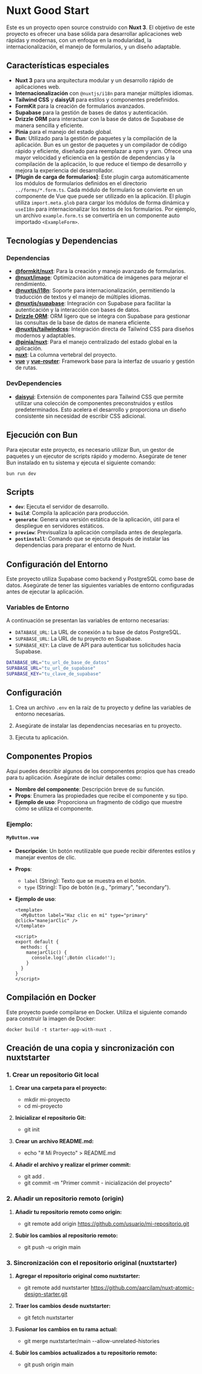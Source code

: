 # Nuxt Good Start

Este es un proyecto open source construido con **Nuxt 3**. El objetivo de este
proyecto es ofrecer una base sólida para desarrollar aplicaciones web rápidas y
modernas, con un enfoque en la modularidad, la internacionalización, el manejo
de formularios, y un diseño adaptable.

## Características especiales

- **Nuxt 3** para una arquitectura modular y un desarrollo rápido de
  aplicaciones web.
- **Internacionalización** con `@nuxtjs/i18n` para manejar múltiples idiomas.
- **Tailwind CSS** y **daisyUI** para estilos y componentes predefinidos.
- **FormKit** para la creación de formularios avanzados.
- **Supabase** para la gestión de bases de datos y autenticación.
- **Drizzle ORM** para interactuar con la base de datos de Supabase de manera
  sencilla y eficiente.
- **Pinia** para el manejo del estado global.
- **Bun**: Utilizado para la gestión de paquetes y la compilación de la
  aplicación. Bun es un gestor de paquetes y un compilador de código rápido y
  eficiente, diseñado para reemplazar a npm y yarn. Ofrece una mayor velocidad y
  eficiencia en la gestión de dependencias y la compilación de la aplicación, lo
  que reduce el tiempo de desarrollo y mejora la experiencia del desarrollador.
- **[Plugin de carga de formularios]**: Este plugin carga automáticamente los
  módulos de formularios definidos en el directorio `../forms/*.form.ts`. Cada
  módulo de formulario se convierte en un componente de Vue que puede ser
  utilizado en la aplicación. El plugin utiliza `import.meta.glob` para cargar
  los módulos de forma dinámica y `useI18n` para internacionalizar los textos de
  los formularios. Por ejemplo, un archivo `example.form.ts` se convertiría en
  un componente auto importado `<ExampleForm>`.

## Tecnologías y Dependencias

### Dependencias

- **[@formkit/nuxt](https://github.com/formkit/nuxt)**: Para la creación y
  manejo avanzado de formularios.
- **[@nuxt/image](https://github.com/nuxt/image)**: Optimización automática de
  imágenes para mejorar el rendimiento.
- **[@nuxtjs/i18n](https://github.com/nuxt-modules/i18n)**: Soporte para
  internacionalización, permitiendo la traducción de textos y el manejo de
  múltiples idiomas.
- **[@nuxtjs/supabase](https://github.com/nuxt-modules/supabase)**: Integración
  con Supabase para facilitar la autenticación y la interacción con bases de
  datos.
- **[Drizzle ORM](https://github.com/drizzle-team/drizzle-orm)**: ORM ligero que
  se integra con Supabase para gestionar las consultas de la base de datos de
  manera eficiente.
- **[@nuxtjs/tailwindcss](https://github.com/nuxt-modules/tailwindcss)**:
  Integración directa de Tailwind CSS para diseños modernos y adaptables.
- **[@pinia/nuxt](https://github.com/vuejs/pinia)**: Para el manejo centralizado
  del estado global en la aplicación.
- **[nuxt](https://github.com/nuxt/nuxt)**: La columna vertebral del proyecto.
- **[vue](https://github.com/vuejs/core)** y
  **[vue-router](https://github.com/vuejs/router)**: Framework base para la
  interfaz de usuario y gestión de rutas.

### DevDependencies

- **[daisyui](https://github.com/saadeghi/daisyui)**: Extensión de componentes
  para Tailwind CSS que permite utilizar una colección de componentes
  preconstruidos y estilos predeterminados. Esto acelera el desarrollo y
  proporciona un diseño consistente sin necesidad de escribir CSS adicional.

## Ejecución con Bun

Para ejecutar este proyecto, es necesario utilizar Bun, un gestor de paquetes y
un ejecutor de scripts rápido y moderno. Asegúrate de tener Bun instalado en tu
sistema y ejecuta el siguiente comando:

```
bun run dev
```

## Scripts

- **`dev`**: Ejecuta el servidor de desarrollo.
- **`build`**: Compila la aplicación para producción.
- **`generate`**: Genera una versión estática de la aplicación, útil para el
  despliegue en servidores estáticos.
- **`preview`**: Previsualiza la aplicación compilada antes de desplegarla.
- **`postinstall`**: Comando que se ejecuta después de instalar las dependencias
  para preparar el entorno de Nuxt.

## Configuración del Entorno

Este proyecto utiliza Supabase como backend y PostgreSQL como base de datos.
Asegúrate de tener las siguientes variables de entorno configuradas antes de
ejecutar la aplicación.

### Variables de Entorno

A continuación se presentan las variables de entorno necesarias:

- `DATABASE_URL`: La URL de conexión a tu base de datos PostgreSQL.
- `SUPABASE_URL`: La URL de tu proyecto en Supabase.
- `SUPABASE_KEY`: La clave de API para autenticar tus solicitudes hacia
  Supabase.

```bash
DATABASE_URL="tu_url_de_base_de_datos"
SUPABASE_URL="tu_url_de_supabase"
SUPABASE_KEY="tu_clave_de_supabase"
```

## Configuración

1. Crea un archivo `.env` en la raíz de tu proyecto y define las variables de
   entorno necesarias.

2. Asegúrate de instalar las dependencias necesarias en tu proyecto.

3. Ejecuta tu aplicación.

## Componentes Propios

Aquí puedes describir algunos de los componentes propios que has creado para tu
aplicación. Asegúrate de incluir detalles como:

- **Nombre del componente**: Descripción breve de su función.
- **Props**: Enumera las propiedades que recibe el componente y su tipo.
- **Ejemplo de uso**: Proporciona un fragmento de código que muestre cómo se
  utiliza el componente.

### Ejemplo:

#### `MyButton.vue`

- **Descripción**: Un botón reutilizable que puede recibir diferentes estilos y
  manejar eventos de clic.

- **Props**:
  - `label` (String): Texto que se muestra en el botón.
  - `type` (String): Tipo de botón (e.g., "primary", "secondary").

- **Ejemplo de uso**:
  ```vue
  <template>
    <MyButton label="Haz clic en mí" type="primary" @click="manejarClic" />
  </template>

  <script>
  export default {
    methods: {
      manejarClic() {
        console.log('¡Botón clicado!');
      }
    }
  }
  </script>
  ```

## Compilación en Docker

Este proyecto puede compilarse en Docker. Utiliza el siguiente comando para
construir la imagen de Docker:

```
docker build -t starter-app-with-nuxt .
```

## Creación de una copia y sincronización con nuxtstarter

### 1. Crear un repositorio Git local

1. **Crear una carpeta para el proyecto:**
   - mkdir mi-proyecto
   - cd mi-proyecto

2. **Inicializar el repositorio Git:**
   - git init

3. **Crear un archivo README.md:**
   - echo "# Mi Proyecto" > README.md

4. **Añadir el archivo y realizar el primer commit:**
   - git add .
   - git commit -m "Primer commit - inicialización del proyecto"

### 2. Añadir un repositorio remoto (origin)

1. **Añadir tu repositorio remoto como origin:**
   - git remote add origin https://github.com/usuario/mi-repositorio.git

2. **Subir los cambios al repositorio remoto:**
   - git push -u origin main

### 3. Sincronización con el repositorio original (nuxtstarter)

1. **Agregar el repositorio original como nuxtstarter:**
   - git remote add nuxtstarter
     https://github.com/aarcilam/nuxt-atomic-design-starter.git

2. **Traer los cambios desde nuxtstarter:**
   - git fetch nuxtstarter

3. **Fusionar los cambios en tu rama actual:**
   - git merge nuxtstarter/main --allow-unrelated-histories

4. **Subir los cambios actualizados a tu repositorio remoto:**
   - git push origin main
